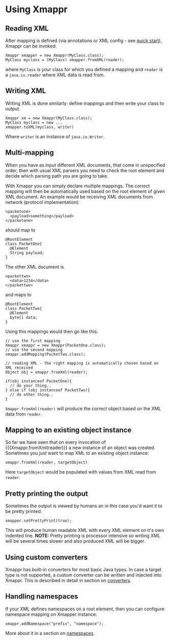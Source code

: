
# Using Xmappr #

## Reading XML ##

After mapping is defined (via annotations or XML config - see [quick start](QuickStart.md)), Xmappr can be invoked:

```
Xmappr xmapper = new Xmappr(MyClass.class);
MyClass myclass = (MyClass) xmapper.fromXML(reader);
```

where `MyClass` is your class for which you defined a mapping and `reader` is a `java.io.reader` where XML data is read from.

## Writing XML ##

Writing XML is done similarly: define mappings and then write your class to output.
```
Xmappr xm = new Xmappr(MyClass.class);
MyClass myclass = new ...
xmapper.toXML(myclass, writer)
```
Where `writer` is an instance of `java.io.Writer`.

## Multi-mapping ##

When you have as input different XML documents, that come in unspecified order, then with usual XML parsers you need to check the root element and decide which parsing path you are going to take.

With Xmappr you can simply declare multiple mappings. The correct mapping will then be automatically used based on the root element of given XML document. An example would be receiving XML documents from network (protocol implementation):

```
<packetone>
  <payload>something</payload>
</packetone>
```

should map to

```
@RootElement
class PacketOne{
  @Element
  String payload;
}
```

The other XML document is

```
<packettwo>
  <data>1234</data>
</packettwo>
```

and maps to

```
@RootElement
class PacketTwo{
  @Element
  byte[] data;
}
```

Using this mappings would then go like this:

```
// use the first mapping
Xmappr xmappr = new Xmappr(PacketOne.class);
// use the second mapping
xmappr.addMapping(PacketTwo.class);

// reading XML - the right mapping is automatically chosen based on XML received
Object obj = xmappr.fromXml(reader);

if(obj instanceof PacketOne){
  // do your thing..
} else if (obj instanceof PacketTwo){
  // do other thing..
}
```

`Xmappr.fromXml(reader)` will produce the correct object based on the XML data from `reader`.

## Mapping to an existing object instance ##

So far we have seen that on every invocation of {{{Xmappr.fromXml(reader)}} a new instance of an object was created. Sometimes you just want to map XML to an existing object instance:

```
xmappr.fromXml(reader, targetObject)
```

Here `targetObject` would be populated with values from XML read from `reader`.

## Pretty printing the output ##

Sometimes the output is viewed by humans an in this case you'd want it to be pretty printed:

```
xmapper.setPrettyPrint(true);
```

This will produce human readable XML with every XML element on it's own indented line.
**NOTE:** Pretty printing is processor intensive so writing XML will be several times slower and also produced XML will be bigger.

## Using custom converters ##
Xmappr has built-in converters for most basic Java types. In case a target type is not supported, a custom converter can be written and injected into Xmappr. This is described in detail in section on [converters](Converters.md).

## Handling namespaces ##
If your XML defines namespaces on a root element, then you can configure namespace mapping on Xmapper instance:

```
xmappr.addNamespace("prefix", "namespace");
```

More about it in a section on [namespaces](NameSpaces.md).